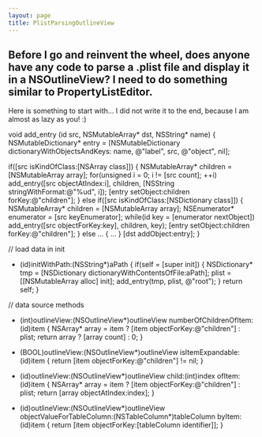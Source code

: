 ```yaml
---
layout: page
title: PlistParsingOutlineView
---
```


Before I go and reinvent the wheel, does anyone have any code to parse a .plist file and display it in a NSOutlineView? I need to do something similar to PropertyListEditor.
----
Here is something to start with... I did not write it to the end, because I am almost as lazy as you! :)
    
void add_entry (id src, NSMutableArray* dst, NSString* name)
{
   NSMutableDictionary* entry = [NSMutableDictionary dictionaryWithObjectsAndKeys:
      name, @"label",
      src, @"object",
      nil];

   if([src isKindOfClass:[NSArray class]])
   {
      NSMutableArray* children = [NSMutableArray array];
      for(unsigned i = 0; i != [src count]; ++i)
         add_entry([src objectAtIndex:i], children, [NSString stringWithFormat:@"%ud", i]);
      [entry setObject:children forKey:@"children"];
   }
   else if([src isKindOfClass:[NSDictionary class]])
   {
      NSMutableArray* children = [NSMutableArray array];
      NSEnumerator* enumerator = [src keyEnumerator];
      while(id key = [enumerator nextObject])
         add_entry([src objectForKey:key], children, key);
      [entry setObject:children forKey:@"children"];
   }
   else ...
   {
      ...
   }
   [dst addObject:entry];
}

// load data in init
- (id)initWithPath:(NSString*)aPath
{
   if(self = [super init])
   {
      NSDictionary* tmp = [NSDictionary dictionaryWithContentsOfFile:aPath];
      plist = [[NSMutableArray alloc] init];
      add_entry(tmp, plist, @"root");
   }
   return self;
}

// data source methods
- (int)outlineView:(NSOutlineView*)outlineView numberOfChildrenOfItem:(id)item
{
   NSArray* array = item ? [item objectForKey:@"children"] : plist;
   return array ? [array count] : 0;
}

- (BOOL)outlineView:(NSOutlineView*)outlineView isItemExpandable:(id)item
{
   return [item objectForKey:@"children"] != nil;
}

- (id)outlineView:(NSOutlineView*)outlineView child:(int)index ofItem:(id)item
{
   NSArray* array = item ? [item objectForKey:@"children"] : plist;
   return [array objectAtIndex:index];
}

- (id)outlineView:(NSOutlineView*)outlineView objectValueForTableColumn:(NSTableColumn*)tableColumn byItem:(id)item
{
   return [item objectForKey:[tableColumn identifier]];
}

